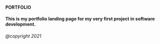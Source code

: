 #### PORTFOLIO

#### This is my portfolio landing page for my very first project in software development.
###### @copyright 2021